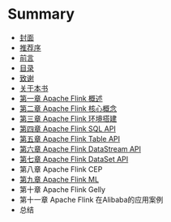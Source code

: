 # Summary

* [封面](README.md)
* [推荐序](chapter1.md)
* [前言](qian-yan.md)
* [目录](mu-lu.md)
* [致谢](zhi-xie.md)
* [关于本书](guan-yu-ben-shu.md)
* [第一章 Apache Flink 概述](di-yi-zhang-apache-flink-gai-shu.md)
* [第二章 Apache Flink 核心概念](di-er-zhang-apache-flink-he-xin-gai-nian.md)
* [第三章 Apache Flink 环境搭建](di-san-zhang-apache-flink-huan-jing-da-jian.md)
* [第四章 Apache Flink SQL API](di-si-zhang-apache-flink-sql-api.md)
* [第五章 Apache Flink Table API](di-wu-zhang-apache-flink-table-api.md)
* [第六章 Apache Flink DataStream API](di-liu-zhang-apache-flink-datastream-api.md)
* [第七章 Apache Flink DataSet API](di-qi-zhang-apache-flink-dataset-api.md)
* 第八章 Apache Flink CEP
* [第九章 Apache Flink ML](di-bazhang-apache-flink-ml.md)
* 第十章 Apache Flink Gelly
* 第十一章 Apache Flink 在Alibaba的应用案例
* 总结

